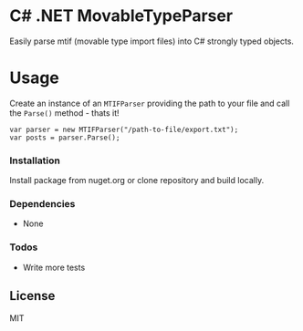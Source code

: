 # C# .NET MovableTypeParser

Easily parse mtif (movable type import files) into C# strongly typed objects.

# Usage
Create an instance of an `MTIFParser` providing the path to your file and call the `Parse()` method - thats it!
```
var parser = new MTIFParser("/path-to-file/export.txt");
var posts = parser.Parse();
```

### Installation

Install package from nuget.org or clone repository and build locally.

### Dependencies

- None

### Todos

 - Write more tests

License
----

MIT